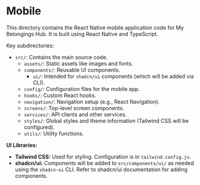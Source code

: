 # Mobile

This directory contains the React Native mobile application code for My Belongings Hub.
It is built using React Native and TypeScript.

Key subdirectories:
- `src/`: Contains the main source code.
  - `assets/`: Static assets like images and fonts.
  - `components/`: Reusable UI components.
    - `ui/`: Intended for `shadcn/ui` components (which will be added via CLI).
  - `config/`: Configuration files for the mobile app.
  - `hooks/`: Custom React hooks.
  - `navigation/`: Navigation setup (e.g., React Navigation).
  - `screens/`: Top-level screen components.
  - `services/`: API clients and other services.
  - `styles/`: Global styles and theme information (Tailwind CSS will be configured).
  - `utils/`: Utility functions.

**UI Libraries:**
- **Tailwind CSS:** Used for styling. Configuration is in `tailwind.config.js`.
- **shadcn/ui:** Components will be added to `src/components/ui/` as needed using the `shadcn-ui` CLI. Refer to shadcn/ui documentation for adding components.
